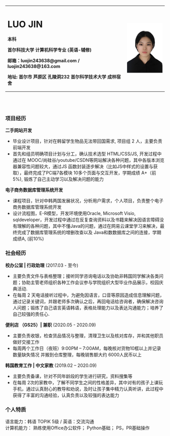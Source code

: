
<table border="0">
  <tr>
    <td width="75%">
      <h1>LUO JIN</h1>
      <p><b>本科</b></p>
      <p><b>首尔科技大学 计算机科学专业 (英语-辅修)</b></p>
      <p><b>邮箱：luojin243638@gmail.com / luojin243638@163.com
</b></p>
      <p><b>地址: 首尔市 芦原区 孔陵洞232 首尔科学技术大学 成林宿舍  </b></p>
    </td>
    <td width="25%">
      <img src="/luojin.jpg" width="100%">
    </td>
  </tr>
</table>
<br>
<br>

### 项目经历
**二手网站开发**  
- 毕业设计项目，针对在韩留学生物品无法带回国需求, 项目组 2 人，主要负责前端开发
- 首先和组员明确项目计划与分工，确认技术选型 HTML/CSS/JS, 开发过程中通过在 MOOC/尚硅谷/youtube/CSDN等网站解决各种问题，其中各版本浏览器兼容性问题较大，通过JS 函数封装逐步解决（比如JS中样式的设置与获取），最终完成了PC端7各模块 10多个页面与交互开发，学期成绩 A+（前5%), 锻炼了自己主动学习以及解决问题的能力


**电子商务数据库管理系统开发** 
- 课程项目，针对中韩两国发展状况，分析用户需求，个人项目，负责整个电子商务数据库管理系统开发
-	设计流程图，E-R模型，开发环境使用Oracle, Microsoft Visio, sqldeveloper，开发过程中通过在反复查询资料以及书籍来解决因语言障碍没有理解的各种问题，其中不懂Java的问题，通过在网易云课堂学习来解决，最终完成了数据库管理系统的增删改查以及 Java和数数据库之间的连接，学期成绩A, (前10%)


### 社会经历

**校办公室 | 行政助理**                  (2017.03 - 至今)
-	主要负责文件与表格整理；接听同学咨询电话以及协助非韩国同学解决各类问题；协助主管老师组织各种工作会议参与学院组织大型毕业作品展示，校园庆典活动.
- 在每周 2 天电话接听过程中，为避免因语言，口音等原因造成信息理解问题，通过记录关键词，并跟老师多次确认之后，再回电话给咨询者，确保解决咨询人问题；锻炼了自己语言英语韩语，表格处理能力以及表达沟通能力；培养了自己较强的责任心.


**便利店 （GS25）| 兼职**         (2020.05 - 2020.09) 
- 主要负责收银，检查货品情况与整理，清理卫生以及核对库存，并和其他职员做好交接工作
- 每周两个工作日（夜班）9:00PM – 7:00AM，每晚核对货物10框以上并记录数量缺失情况 并搬到仓库整理，每晚销售额大约 6000人民币以上



**韩国教育工作 | 中文家教**      (2019.02 – 2020.09)
- 主要负责备课，针对不同年龄段的学生进行研究，资料搜集等
- 在每周 2次的家教中，了解不同学生之间的性格差异，其中对有的孩子上课玩手机，通过认真耐心的教导和劝说，及时让孩子集中精力认真听讲，此过程中获得了丰富的沟通经验，认真负责以及较强的表达能力


### 个人特质 
语言能力：韩语 TOPIK 5级 / 英语：交流沟通
<br>
计算机能力： 熟练使用Office办公软件； Python基础； PS，PR基础操作






